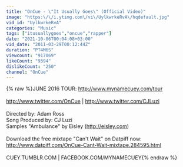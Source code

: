 ```yaml
---
title: "OnCue - \"It Usually Goes\" (Official Video)"
image: "https:\/\/i.ytimg.com\/vi\/UylkwrkeRvA\/hqdefault.jpg"
vid_id: "UylkwrkeRvA"
categories: "Music"
tags: ["itusuallygoes","oncue","rapper"]
date: "2021-10-06T00:04:08+03:00"
vid_date: "2011-03-29T00:12:44Z"
duration: "PT4M6S"
viewcount: "917069"
likeCount: "9394"
dislikeCount: "250"
channel: "OnCue"
---
```

{% raw %}JUNE 2016 TOUR: <a rel="nofollow" target="blank" href="http://www.mynamecuey.com/tour">http://www.mynamecuey.com/tour</a><br /><br /><a rel="nofollow" target="blank" href="http://www.twitter.com/OnCue">http://www.twitter.com/OnCue</a> | <a rel="nofollow" target="blank" href="http://www.twitter.com/CJLuzi">http://www.twitter.com/CJLuzi</a><br /><br />Directed by: Adam Ross<br />Song Produced by: CJ Luzi<br />Samples &quot;Ambulance&quot; by Eisley (<a rel="nofollow" target="blank" href="http://eisley.com)">http://eisley.com)</a><br /><br />Download the free mixtape &quot;Can't Wait&quot; on Datpiff now:<br /><a rel="nofollow" target="blank" href="http://www.datpiff.com/OnCue-Cant-Wait-mixtape.284595.html">http://www.datpiff.com/OnCue-Cant-Wait-mixtape.284595.html</a><br /><br />CUEY.TUMBLR.COM | FACEBOOK.COM/MYNAMECUEY{% endraw %}
